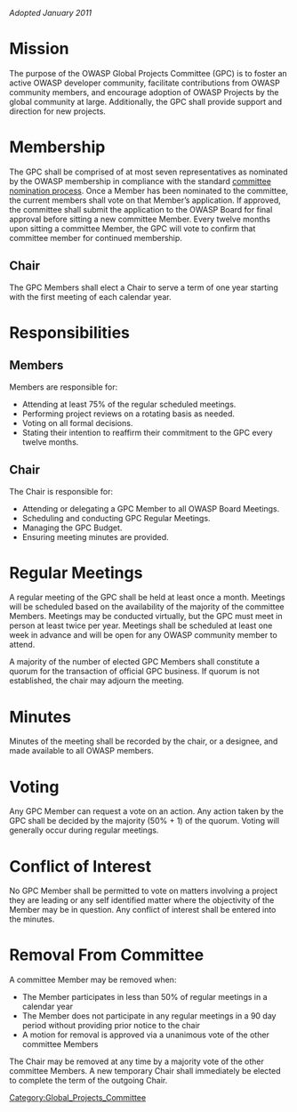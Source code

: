 *Adopted January 2011*

# Mission

The purpose of the OWASP Global Projects Committee (GPC) is to foster an
active OWASP developer community, facilitate contributions from OWASP
community members, and encourage adoption of OWASP Projects by the
global community at large. Additionally, the GPC shall provide support
and direction for new projects.

# Membership

The GPC shall be comprised of at most seven representatives as nominated
by the OWASP membership in compliance with the standard [committee
nomination process](How_to_Join_a_Committee "wikilink"). Once a Member
has been nominated to the committee, the current members shall vote on
that Member’s application. If approved, the committee shall submit the
application to the OWASP Board for final approval before sitting a new
committee Member. Every twelve months upon sitting a committee Member,
the GPC will vote to confirm that committee member for continued
membership.

## Chair

The GPC Members shall elect a Chair to serve a term of one year starting
with the first meeting of each calendar year.

# Responsibilities

## Members

Members are responsible for:

  - Attending at least 75% of the regular scheduled meetings.
  - Performing project reviews on a rotating basis as needed.
  - Voting on all formal decisions.
  - Stating their intention to reaffirm their commitment to the GPC
    every twelve months.

## Chair

The Chair is responsible for:

  - Attending or delegating a GPC Member to all OWASP Board Meetings.
  - Scheduling and conducting GPC Regular Meetings.
  - Managing the GPC Budget.
  - Ensuring meeting minutes are provided.

# Regular Meetings

A regular meeting of the GPC shall be held at least once a month.
Meetings will be scheduled based on the availability of the majority of
the committee Members. Meetings may be conducted virtually, but the GPC
must meet in person at least twice per year. Meetings shall be scheduled
at least one week in advance and will be open for any OWASP community
member to attend.

A majority of the number of elected GPC Members shall constitute a
quorum for the transaction of official GPC business. If quorum is not
established, the chair may adjourn the meeting.

# Minutes

Minutes of the meeting shall be recorded by the chair, or a designee,
and made available to all OWASP members.

# Voting

Any GPC Member can request a vote on an action. Any action taken by the
GPC shall be decided by the majority (50% + 1) of the quorum. Voting
will generally occur during regular meetings.

# Conflict of Interest

No GPC Member shall be permitted to vote on matters involving a project
they are leading or any self identified matter where the objectivity of
the Member may be in question. Any conflict of interest shall be entered
into the minutes.

# Removal From Committee

A committee Member may be removed when:

  - The Member participates in less than 50% of regular meetings in a
    calendar year
  - The Member does not participate in any regular meetings in a 90 day
    period without providing prior notice to the chair
  - A motion for removal is approved via a unanimous vote of the other
    committee Members

The Chair may be removed at any time by a majority vote of the other
committee Members. A new temporary Chair shall immediately be elected to
complete the term of the outgoing Chair.

[Category:Global_Projects_Committee](Category:Global_Projects_Committee "wikilink")